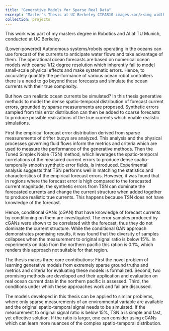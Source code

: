 ```yaml
---
title: "Generative Models for Sparse Real Data"
excerpt: "Master's Thesis at UC Berkeley CIFAR10 images.<br/><img width=500px src='/images/system_sketch.png'>"
collection: projects
---
```


This work was part of my masters degree in Robotics and AI at TU Munich, conducted at UC Berkeley.

(Lower-powered) Autonomous systems/robots operating in the oceans can use forecast of the currents to anticipate water flows and take advantage of them. The operational ocean forecasts are based on numerical ocean models with coarse 1/12 degree resolution which inherently fail to model small-scale physical effects and make systematic errors. Hence, to accurately quantify the performance of various ocean robot controllers there is a need to go beyond these forecasts and simulate the ocean currents with their true complexity.

But how can realistic ocean currents be simulated? In this thesis generative methods to model the dense spatio-temporal distribution of forecast current errors, grounded by sparse measurements are proposed. Synthetic errors sampled from this error distribution can then be added to coarse forecasts to produce possible realizations of the true currents which enable realistic simulations.

First the empirical forecast error distribution derived from sparse measurements of drifter buoys are analyzed. This analysis and the physical processes governing fluid flows inform the metrics and criteria which are used to measure the performance of the generative methods. Then the Tuned Simplex Noise (TSN) method, which leverages the spatio-temporal correlations of the measured current errors to produce dense spatio-temporally smooth synthetic error fields, is introduced. Experimental analysis suggests that TSN performs well in matching the statistics and characteristics of the empirical forecast errors. However, it was found that in regions where the forecast error is high compared to the forecasted current magnitude, the synthetic errors from TSN can dominate the forecasted currents and change the current structure when added together to produce realistic true currents. This happens because TSN does not have knowledge of the forecast.

Hence, conditional GANs (cGAN) that have knowledge of forecast currents by conditioning on them are investigated. The error samples produced by cGANs were shown to be correlated with the forecast, thus they do not dominate the current structure. While the conditional GAN approach demonstrates promising results, it was found that the diversity of samples collapses when the measurement to original signal ratio is below 15%. In experiments on data from the northern pacific this ration is 0.1%, which renders this approach not suitable for that region.

The thesis makes three core contributions: First the novel problem of learning generative models from extremely sparse ground truths and metrics and criteria for evaluating these models is formalized. Second, two promising methods are developed and their application and evaluation on real ocean current data in the northern pacific is assessed. Third, the conditions under which these approaches work and fail are discussed.

The models developed in this thesis can be applied to similar problems, where only sparse measurements of an environmental variable are available and the original spatio-temporal signal needs to be simulated. If the measurement to original signal ratio is below 15%, TSN a is simple and fast, yet effective solution. If the ratio is larger, one can consider using cGANs which can learn more nuances of the complex spatio-temporal distribution.

<!-- The goal of the project was to generate possible realisations of ocean currents with only sparse ground truth data available. -->

<!-- The project can be view ![here](something) -->
